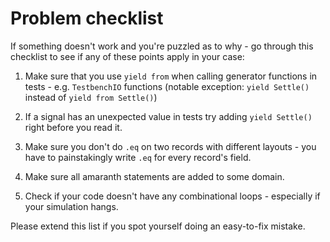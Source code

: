 # Problem checklist

If something doesn't work and you're puzzled as to why - go through this checklist to see if any of these points apply in your case:

1. Make sure that you use `yield from` when calling generator functions in tests - e.g. `TestbenchIO` functions (notable exception: `yield Settle()` instead of `yield from Settle()`)

2. If a signal has an unexpected value in tests try adding `yield Settle()` right before you read it.

3. Make sure you don't do `.eq` on two records with different layouts - you have to painstakingly write `.eq` for every record's field.

4. Make sure all amaranth statements are added to some domain.

5. Check if your code doesn't have any combinational loops - especially if your simulation hangs.

Please extend this list if you spot yourself doing an easy-to-fix mistake.